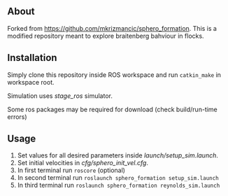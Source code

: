 ## About
Forked from https://github.com/mkrizmancic/sphero_formation.
This is a modified repository meant to explore braitenberg bahviour in flocks.
## Installation
Simply clone this repository inside ROS workspace and run `catkin_make` in workspace root.

Simulation uses _stage_ros_ simulator.

Some ros packages may be required for download (check build/run-time errors)

## Usage
1. Set values for all desired parameters inside _launch/setup_sim.launch_.
1. Set initial velocities in _cfg/sphero_init_vel.cfg_.
1. In first terminal run `roscore` (optional)
1. In second terminal run `roslaunch sphero_formation setup_sim.launch`
1. In third terminal run `roslaunch sphero_formation reynolds_sim.launch`
